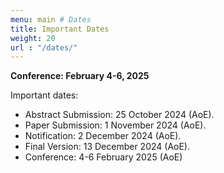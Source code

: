 ```yaml
---
menu: main # Dates
title: Important Dates
weight: 20
url : "/dates/"
---
```


**Conference: February 4-6, 2025**

Important dates:
* Abstract Submission: 25 October 2024 (AoE).
* Paper Submission: 1 November 2024 (AoE).
* Notification: 2 December 2024 (AoE).
* Final Version: 13 December 2024 (AoE).
* Conference: 4-6 February 2025 (AoE)
